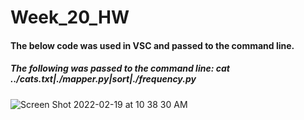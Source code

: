 # Week_20_HW

#### The below code was used in VSC and passed to the command line. 

##### The following was passed to the command line:  cat ../cats.txt|./mapper.py|sort|./frequency.py

![Screen Shot 2022-02-19 at 10 38 30 AM](https://user-images.githubusercontent.com/69228806/154809944-2c88d13b-0818-4152-9c9c-b80a1ab1ed10.png)




